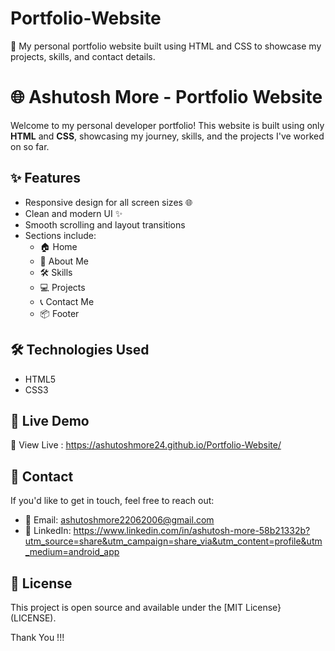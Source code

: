 # Portfolio-Website
💼 My personal portfolio website built using HTML and CSS to showcase my projects, skills, and contact details.
# 🌐 Ashutosh More - Portfolio Website

Welcome to my personal developer portfolio! This website is built using only **HTML** and **CSS**, showcasing my journey, skills, and the projects I've worked on so far.

## ✨ Features

- Responsive design for all screen sizes 🌐
- Clean and modern UI ✨
- Smooth scrolling and layout transitions
- Sections include:
  - 🏠 Home
  - 🧑 About Me
  - 🛠️ Skills
  - 💻 Projects
  - 📞 Contact Me
  - 📦 Footer

## 🛠️ Technologies Used

- HTML5
- CSS3

## 🚀 Live Demo

🔗 View Live : https://ashutoshmore24.github.io/Portfolio-Website/


## 📩 Contact

If you'd like to get in touch, feel free to reach out:

- 📧 Email: ashutoshmore22062006@gmail.com
- 💼 LinkedIn: https://www.linkedin.com/in/ashutosh-more-58b21332b?utm_source=share&utm_campaign=share_via&utm_content=profile&utm_medium=android_app

## 📜 License

This project is open source and available under the [MIT License}(LICENSE).


Thank You !!!


